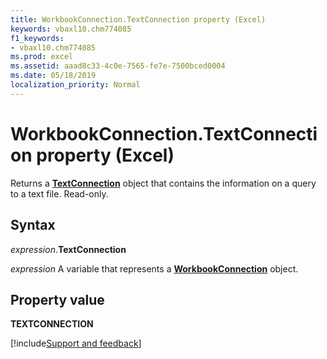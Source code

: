 ```yaml
---
title: WorkbookConnection.TextConnection property (Excel)
keywords: vbaxl10.chm774085
f1_keywords:
- vbaxl10.chm774085
ms.prod: excel
ms.assetid: aaad8c33-4c0e-7565-fe7e-7500bced0004
ms.date: 05/18/2019
localization_priority: Normal
---
```



# WorkbookConnection.TextConnection property (Excel)

Returns a **[TextConnection](Excel.textconnection.md)** object that contains the information on a query to a text file. Read-only.


## Syntax

_expression_.**TextConnection**

_expression_ A variable that represents a **[WorkbookConnection](Excel.WorkbookConnection.md)** object.


## Property value

**TEXTCONNECTION**




[!include[Support and feedback](~/includes/feedback-boilerplate.md)]